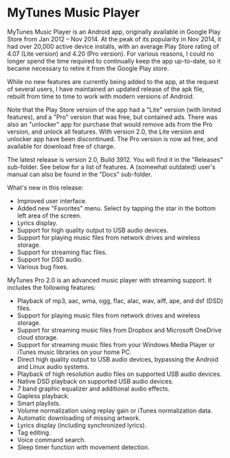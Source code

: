 # MyTunes Music Player

MyTunes Music Player is an Android app, originally available in Google Play Store from Jan 2012 – Nov 2014. At the peak of its popularity in Nov 2014, it had over 20,000 active device installs, with an average Play Store rating of 4.07 (Lite version) and 4.20 (Pro version). For various reasons, I could no longer spend the time required to continually keep the app up-to-date, so it became necessary to retire it from the Google Play store.

While no new features are currently being added to the app, at the request of several users, I have maintained an updated release of the apk file, rebuilt from time to time to work with modern versions of Android.

Note that the Play Store version of the app had a "Lite" version (with limited features), and a "Pro" version that was free, but contained ads. There was also an "unlocker" app for purchase that would remove ads from the Pro version, and unlock all features. With version 2.0, the Lite version and unlocker app have been discontinued. The Pro version is now ad free, and available for download free of charge.

The latest release is version 2.0, Build 3912. You will find it in the "Releases" sub-folder. See below for a list of features. A (somewhat outdated) user's manual can also be found in the "Docs" sub-folder.

What's new in this release:

* Improved user interface.
* Added new "Favorites" menu. Select by tapping the star in the bottom left area of the screen.
* Lyrics display.
* Support for high quality output to USB audio devices. 
* Support for playing music files from network drives and wireless storage. 
* Support for streaming flac files. 
* Support for DSD audio. 
* Various bug fixes.

MyTunes Pro 2.0 is an advanced music player with streaming support. It includes the following features:

* Playback of mp3, aac, wma, ogg, flac, alac, wav, aiff, ape, and dsf (DSD) files.
* Support for playing music files from network drives and wireless storage.
* Support for streaming music files from Dropbox and Microsoft OneDrive cloud storage.
* Support for streaming music files from your Windows Media Player or iTunes music libraries on your home PC.
* Direct high quality output to USB audio devices, bypassing the Android and Linux audio systems. 
* Playback of high resolution audio files on supported USB audio devices. 
* Native DSD playback on supported USB audio devices. 
* 7 band graphic equalizer and additional audio effects.
* Gapless playback.
* Smart playlists.
* Volume normalization using replay gain or iTunes normalization data.
* Automatic downloading of missing artwork.
* Lyrics display (including synchronized lyrics).
* Tag editing.
* Voice command search.
* Sleep timer function with movement detection.
